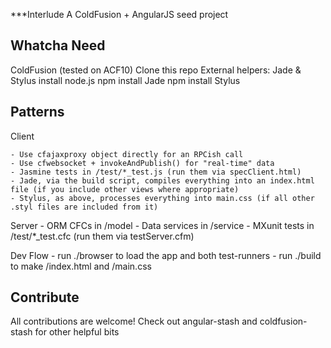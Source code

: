 ***Interlude
A ColdFusion + AngularJS seed project

Whatcha Need
------------

ColdFusion (tested on ACF10)
Clone this repo
External helpers: Jade & Stylus
	install node.js
	npm install Jade
	npm install Stylus

Patterns
--------

Client

	- Use cfajaxproxy object directly for an RPCish call
	- Use cfwebsocket + invokeAndPublish() for "real-time" data
	- Jasmine tests in /test/*_test.js (run them via specClient.html)
	- Jade, via the build script, compiles everything into an index.html file (if you include other views where appropriate)
	- Stylus, as above, processes everything into main.css (if all other .styl files are included from it)

Server
	- ORM CFCs in /model
	- Data services in /service
	- MXunit tests in /test/*_test.cfc (run them via testServer.cfm)

Dev Flow
	- run ./browser to load the app and both test-runners
	- run ./build to make /index.html and /main.css

Contribute
----------

All contributions are welcome!
Check out angular-stash and coldfusion-stash for other helpful bits
